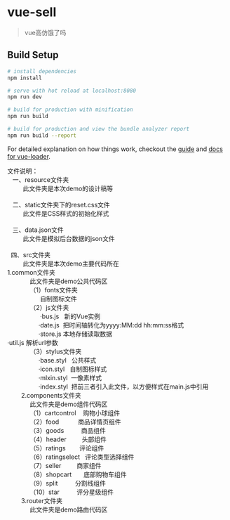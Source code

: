 # vue-sell

> vue高仿饿了吗

## Build Setup

``` bash
# install dependencies
npm install

# serve with hot reload at localhost:8080
npm run dev

# build for production with minification
npm run build

# build for production and view the bundle analyzer report
npm run build --report
```

For detailed explanation on how things work, checkout the [guide](http://vuejs-templates.github.io/webpack/) and [docs for vue-loader](http://vuejs.github.io/vue-loader).


文件说明：<br>
    一、resource文件夹<br>
          此文件夹是本次demo的设计稿等<br>
          <br>
    二、static文件夹下的reset.css文件<br>
          此文件是CSS样式的初始化样式<br>
          <br>
    三、data.json文件<br>
          此文件是模拟后台数据的json文件<br>
          <br>
    四、src文件夹<br>
          此文件夹是本次demo主要代码所在<br>
          1.common文件夹<br>
              此文件夹是demo公共代码区<br>
              （1）fonts文件夹<br>
                    自制图标文件<br>
              （2）js文件夹<br>
                    ·bus.js      新的Vue实例<br>
                    ·date.js     把时间轴转化为yyyy:MM:dd hh:mm:ss格式<br>
                    ·store.js    本地存储读取数据<br>
                    ·util.js     解析url参数<br>
              （3）stylus文件夹<br>
                    ·base.styl   公共样式<br>
                    ·icon.styl   自制图标样式<br>
                    ·mlxin.styl  一像素样式<br>
                    ·index.styl  把前三者引入此文件，以方便样式在main.js中引用<br>
          2.components文件夹<br>
              此文件夹是demo组件代码区<br>
              （1）cartcontrol    购物小球组件<br>
              （2）food           商品详情页组件<br>
              （3）goods          商品组件<br>
              （4）header         头部组件<br>
              （5）ratings        评论组件<br>
              （6）ratingselect   评论类型选择组件<br>
              （7）seller         商家组件<br>
              （8）shopcart       底部购物车组件<br>
              （9）split          分割线组件<br>
              （10）star          评分星级组件<br>
          3.router文件夹<br>
              此文件夹是demo路由代码区<br>
